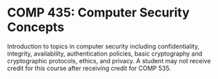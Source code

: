 # COMP 435: Computer Security Concepts

Introduction to topics in computer security including confidentiality, integrity, availability, authentication policies, basic cryptography and cryptographic protocols, ethics, and privacy. A student may not receive credit for this course after receiving credit for COMP 535.